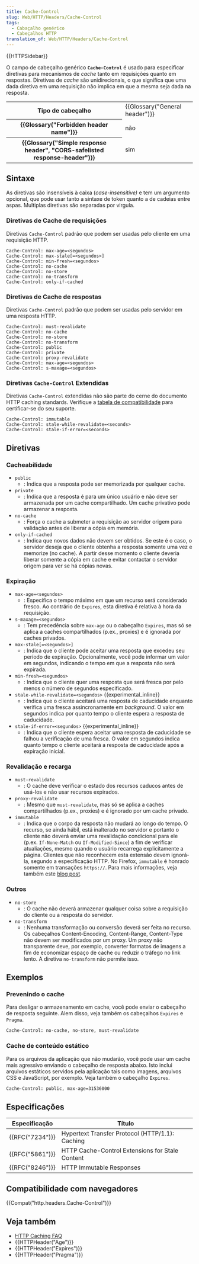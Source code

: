 ```yaml
---
title: Cache-Control
slug: Web/HTTP/Headers/Cache-Control
tags:
  - Cabaçalho genérico
  - Cabeçalhos HTTP
translation_of: Web/HTTP/Headers/Cache-Control
---
```

{{HTTPSidebar}}

O campo de cabeçalho genérico **`Cache-Control`** é usado para especificar diretivas para mecanismos de _cache_ tanto em requisições quanto em respostas. Diretivas de _cache_ são unidirecionais, o que significa que uma dada diretiva em uma requisição não implica em que a mesma seja dada na resposta.

<table class="properties">
  <tbody>
    <tr>
      <th scope="row">Tipo de cabeçalho</th>
      <td>{{Glossary("General header")}}</td>
    </tr>
    <tr>
      <th scope="row">{{Glossary("Forbidden header name")}}</th>
      <td>não</td>
    </tr>
    <tr>
      <th scope="row">
        {{Glossary("Simple response header", "CORS-safelisted response-header")}}
      </th>
      <td>sim</td>
    </tr>
  </tbody>
</table>

## Sintaxe

As diretivas são insensíveis à caixa (_case-insensitive)_ e tem um argumento opcional, que pode usar tanto a sintaxe de token quanto a de cadeias entre aspas. Multiplas diretivas são separadas por virgula.

### Diretivas de Cache de requisições

Diretivas `Cache-Control` padrão que podem ser usadas pelo cliente em uma requisição HTTP.

```
Cache-Control: max-age=<segundos>
Cache-Control: max-stale[=<segundos>]
Cache-Control: min-fresh=<segundos>
Cache-Control: no-cache
Cache-Control: no-store
Cache-Control: no-transform
Cache-Control: only-if-cached
```

### Diretivas de Cache de respostas

Diretivas `Cache-Control` padrão que podem ser usadas pelo servidor em uma resposta HTTP.

```
Cache-Control: must-revalidate
Cache-Control: no-cache
Cache-Control: no-store
Cache-Control: no-transform
Cache-Control: public
Cache-Control: private
Cache-Control: proxy-revalidate
Cache-Control: max-age=<segundos>
Cache-Control: s-maxage=<segundos>
```

### Diretivas `Cache-Control` Extendidas

Diretivas `Cache-Control` extendidas não são parte do cerne do documento HTTP caching standards. Verifique a [tabela de compatibilidade](#Browser_compatibility) para certificar-se do seu suporte.

```
Cache-Control: immutable
Cache-Control: stale-while-revalidate=<seconds>
Cache-Control: stale-if-error=<seconds>
```

## Diretivas

### Cacheabilidade

- `public`
  - : Indica que a resposta pode ser memorizada por qualquer cache.
- `private`
  - : Indica que a resposta é para um único usuário e não deve ser armazenada por um cache compartilhado. Um cache privativo pode armazenar a resposta.
- `no-cache`
  - : Força o cache a submeter a requisição ao servidor origem para validação antes de liberar a cópia em memória.
- `only-if-cached`
  - : Indica que novos dados não devem ser obtidos. Se este é o caso, o servidor deseja que o cliente obtenha a resposta somente uma vez e memorize (no cache). A partir desse momento o cliente deveria liberar somente a cópia em cache e evitar contactar o servidor origem para ver se há cópias novas.

### Expiração

- `max-age=<segundos>`
  - : Especifica o tempo máximo em que um recurso será considerado fresco. Ao contrário de `Expires`, esta diretiva é relativa à hora da requisição.
- `s-maxage=<segundos>`
  - : Tem precedência sobre `max-age` ou o cabeçalho `Expires`, mas só se aplica a caches compartilhados (p.ex., proxies) e é ignorada por caches privados.
- `max-stale[=<segundos>]`
  - : Indica que o cliente pode aceitar uma resposta que excedeu seu período de expiração. Opcionalmente, você pode informar um valor em segundos, indicando o tempo em que a resposta não será expirada.
- `min-fresh=<segundos>`
  - : Indica que o cliente quer uma resposta que será fresca por pelo menos o número de segundos especificado.
- `stale-while-revalidate=<segundos>` {{experimental_inline}}
  - : Indica que o cliente aceitará uma resposta de caducidade enquanto verifica uma fresca assincronamente em _background_. O valor em segundos indica por quanto tempo o cliente espera a resposta de caducidade.
- `stale-if-error=<segundos>` {{experimental_inline}}
  - : Indica que o cliente espera aceitar uma resposta de caducidade se falhou a verificação de uma fresca. O valor em segundos indica quanto tempo o cliente aceitará a resposta de caducidade após a expiração inicial.

### Revalidação e recarga

- `must-revalidate`
  - : O cache deve verificar o estado dos recursos caducos antes de usá-los e não usar recursos expirados.
- `proxy-revalidate`
  - : Mesmo que `must-revalidate`, mas só se aplica a caches compartilhados (p.ex., proxies) e é ignorado por um cache privado.
- `immutable`
  - : Indica que o corpo da resposta não mudará ao longo do tempo. O recurso, se ainda hábil, está inalterado no servidor e portanto o cliente não deverá enviar uma revalidação condicional para ele (p.ex. `If-None-Match` ou `If-Modified-Since`) a fim de verificar atualiações, mesmo quando o usuário recarrega explicitamente a página. Clientes que não reconhecem esta extensão devem ignorá-la, segundo a especificação HTTP. No Firefox, `immutable` é honrado somente em transações `https://`. Para mais informações, veja também este [blog post](https://bitsup.blogspot.de/2016/05/cache-control-immutable.html).

### Outros

- `no-store`
  - : O cache não deverá armazenar qualquer coisa sobre a requisição do cliente ou a resposta do servidor.
- `no-transform`
  - : Nenhuma transformação ou conversão deverá ser feita no recurso. Os cabeçalhos Content-Encoding, Content-Range, Content-Type não devem ser modificados por um proxy. Um proxy não transparente deve, por exemplo, converter formatos de imagens a fim de economizar espaço de cache ou reduzir o tráfego no link lento. A diretiva `no-transform` não permite isso.

## Exemplos

### Prevenindo o cache

Para desligar o armazenamento em cache, você pode enviar o cabeçalho de resposta seguinte. Alem disso, veja também os cabeçalhos `Expires` e `Pragma`.

```bash
Cache-Control: no-cache, no-store, must-revalidate
```

### Cache de conteúdo estático

Para os arquivos da aplicação que não mudarão, você pode usar um cache mais agressivo enviando o cabeçalho de resposta abaixo. Isto inclui arquivos estáticos servidos pela aplicação tais como imagens, arquivos CSS e JavaScript, por exemplo. Veja também o cabeçalho `Expires`.

```bash
Cache-Control: public, max-age=31536000
```

## Especificações

| Especificação        | Título                                          |
| -------------------- | ----------------------------------------------- |
| {{RFC("7234")}} | Hypertext Transfer Protocol (HTTP/1.1): Caching |
| {{RFC("5861")}} | HTTP Cache-Control Extensions for Stale Content |
| {{RFC("8246")}} | HTTP Immutable Responses                        |

## Compatibilidade com navegadores

{{Compat("http.headers.Cache-Control")}}

## Veja também

- [HTTP Caching FAQ](/pt-BR/docs/Web/HTTP/Caching_FAQ)
- {{HTTPHeader("Age")}}
- {{HTTPHeader("Expires")}}
- {{HTTPHeader("Pragma")}}
